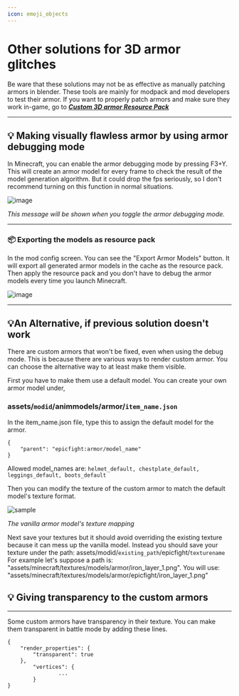 ```yaml
---
icon: emoji_objects
---
```

# Other solutions for 3D armor glitches
Be ware that these solutions may not be as effective as manually patching armors in blender. These tools are mainly for modpack and mod developers to test their armor. If you want to properly patch armors and make sure they work in-game, go to _**[Custom 3D armor Resource Pack](armor/page1)**_  


***
## **💡 Making visually flawless armor by using armor debugging mode**

In Minecraft, you can enable the armor debugging mode by pressing F3+Y. This will create an armor model for every frame to check the result of the model generation algorithm. But it could drop the fps seriously, so I don't recommend turning on this function in normal situations.

![image](https://user-images.githubusercontent.com/79469058/168334604-6542eff4-c77e-4ef2-a71a-79ddeef91a9a.png)

_This message will be shown when you toggle the armor debugging mode._
***
### **📦 Exporting the models as resource pack**

In the mod config screen. You can see the "Export Armor Models" button. It will export all generated armor models in the cache as the resource pack. Then apply the resource pack and you don't have to debug the armor models every time you launch Minecraft.

![image](https://user-images.githubusercontent.com/79469058/168339170-1965ad10-eb2a-4ab4-919e-3f5d5b0480fd.png)
***
## **💡An Alternative, if previous solution doesn't work**


There are custom armors that won't be fixed, even when using the debug mode. This is because there are various ways to render custom armor. You can choose the alternative way to at least make them visible.

First you have to make them use a default model. You can create your own armor model under,

### assets/`modid`/animmodels/armor/`item_name.json`

In the item_name.json file, type this to assign the default model for the armor.

```
{
	"parent": "epicfight:armor/model_name"
}
```
Allowed model_names are: `helmet_default, chestplate_default, leggings_default, boots_default`

Then you can modify the texture of the custom armor to match the default model's texture format.

![sample](https://user-images.githubusercontent.com/79469058/168444508-f1fb4ebe-5949-40ca-9015-7e920f1e6508.png)

_The vanilla armor model's texture mapping_

Next save your textures but it should avoid overriding the existing texture because it can mess up the vanilla model. Instead you should save your texture under the path: assets/modid/`existing_path`/epicfight/`texturename`
For example let's suppose a path is: "assets/minecraft/textures/models/armor/iron_layer_1.png". You will use: "assets/minecraft/textures/models/armor/epicfight/iron_layer_1.png"

## **💡 Giving transparency to the custom armors**
***

Some custom armors have transparency in their texture. You can make them transparent in battle mode by adding these lines.

```
{
	"render_properties": {
		"transparent": true
	},
        "vertices": {
                ...
        }
}
```